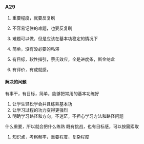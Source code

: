 ### A29

1. 重要程度，就要反复刷
1. 不容易记住的难题，也要反复刷
1. 难题可以做，但是应该在基本功稳定的情况下

1. 简单，没有没必要的粘滞
1. 有目标，软性指引，蔡氏效应，全是进度条，斯金纳盒
1. 有评价，有成就感，

#### 解决的问题

有事干，有目标，简单，能够把常用的基本功练好

1. 让学生轻松学会并且练熟基本功
1. 让学习过程的功力变得更强烈
1. 明确学习路径和方向，不迷茫，不担心学习方法和路径问题

什么重要，所以就会把什么练熟
既有挑战，也有目标感，可以按需索取

1. 知识点，考察频率，重要程度，复杂程度